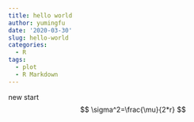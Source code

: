```yaml
---
title: hello world
author: yumingfu
date: '2020-03-30'
slug: hello-world
categories:
  - R
tags:
  - plot
  - R Markdown
---
```

new start
$$
\sigma^2=\frac{\mu}{2*r}
$$
